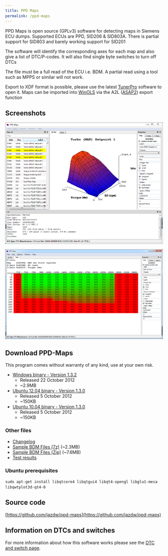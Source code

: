 ```yaml
---
title: PPD Maps
permalink: /ppd-maps
---
```


PPD Maps is open source (GPLv3) software for detecting maps in Siemens ECU dumps. Supported ECUs are PPD, SID206 &
SID803A. There is partial support for SID803 and barely working support for SID201

The software will identify the corresponding axes for each map and also give a list of DTC/P-codes. It will also find
single byte switches to turn off DTCs

The file must be a full read of the ECU i.e. BDM. A partial read using a tool such as MPPS or similar will not work.

Export to XDF format is possible, please use the latest [TunerPro](http://www.tunerpro.net/) software to open it. Maps
can be imported into [WinOLS](http://www.evc.de/en/product/ols/software/default.asp)
via the A2L ([ASAP2](https://www.vector.com/vi_datadescription_ecu1_en.html)) export function

## Screenshots

![Graphic 3D map display](images/3D.png)

![Coloured 2D text table layout](images/Text.png)

## Download PPD-Maps

This program comes without warranty of any kind, use at your own risk.

* [Windows binary - Version 1.3.2](https://github.com/jazdw/jazdw.github.io/releases/download/v1.0.0/PPD-Maps-1.3.2-Windows.zip)
  * Released 22 October 2012
  * ~2.9MB
* [Ubuntu 12.04 binary - Version 1.3.0](https://github.com/jazdw/jazdw.github.io/releases/download/v1.0.0/PPD-Maps-1.3.0-Ubuntu.12.04.gz)
  * Released 5 October 2012
  * ~150KB
* [Ubuntu 10.04 binary - Version 1.3.0](https://github.com/jazdw/jazdw.github.io/releases/download/v1.0.0/PPD-Maps-1.3.0-Ubuntu.10.04.gz)
  * Released 5 October 2012
  * ~150KB

### Other files
* [Changelog](files/changelog.txt)
* [Sample BDM Files (7z)](https://github.com/jazdw/jazdw.github.io/releases/download/v1.0.0/BDM-Samples.7z) (~2.3MB)
* [Sample BDM Files (Zip)](https://github.com/jazdw/jazdw.github.io/releases/download/v1.0.0/BDM-Samples.zip) (~7.6MB)
* [Test results](files/VER1.3.0-SVN135.txt)

### Ubuntu prerequisites

`sudo apt-get install libqtcore4 libqtgui4 libqt4-opengl libglu1-mesa libqwtplot3d-qt4-0`

## Source code

[https://github.com/jazdw/ppd-maps](https://github.com/jazdw/ppd-maps)

## Information on DTCs and switches

For more information about how this software works please see the [DTC and switch page](ppd_sid_dtcs.md).

